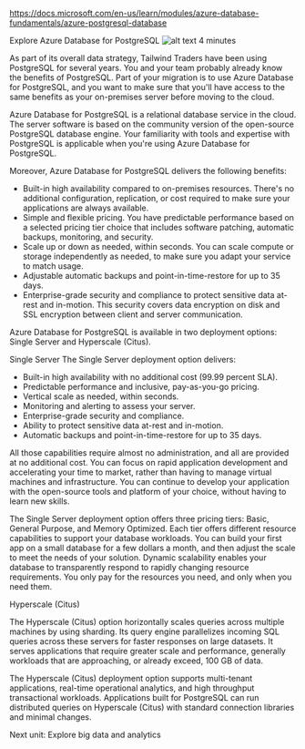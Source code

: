 https://docs.microsoft.com/en-us/learn/modules/azure-database-fundamentals/azure-postgresql-database

Explore Azure Database for PostgreSQL
![alt text](https://docs.microsoft.com/en-us/learn/azure-fundamentals/azure-database-fundamentals/media/icon-service-azure-database-postgresql-server.png)
4 minutes

As part of its overall data strategy, Tailwind Traders have been using PostgreSQL for several years. You and your team probably already know the benefits of PostgreSQL. Part of your migration is to use Azure Database for PostgreSQL, and you want to make sure that you'll have access to the same benefits as your on-premises server before moving to the cloud.

Azure Database for PostgreSQL is a relational database service in the cloud. The server software is based on the community version of the open-source PostgreSQL database engine. Your familiarity with tools and expertise with PostgreSQL is applicable when you're using Azure Database for PostgreSQL.

Moreover, Azure Database for PostgreSQL delivers the following benefits:
* Built-in high availability compared to on-premises resources. There's no additional configuration, replication, or cost required to make sure your applications are always available.
* Simple and flexible pricing. You have predictable performance based on a selected pricing tier choice that includes software patching, automatic backups, monitoring, and security.
* Scale up or down as needed, within seconds. You can scale compute or storage independently as needed, to make sure you adapt your service to match usage.
* Adjustable automatic backups and point-in-time-restore for up to 35 days.
* Enterprise-grade security and compliance to protect sensitive data at-rest and in-motion. This security covers data encryption on disk and SSL encryption between client and server communication.

Azure Database for PostgreSQL is available in two deployment options: Single Server and Hyperscale (Citus).

Single Server
The Single Server deployment option delivers:
* Built-in high availability with no additional cost (99.99 percent SLA).
* Predictable performance and inclusive, pay-as-you-go pricing.
* Vertical scale as needed, within seconds.
* Monitoring and alerting to assess your server.
* Enterprise-grade security and compliance.
* Ability to protect sensitive data at-rest and in-motion.
* Automatic backups and point-in-time-restore for up to 35 days.

All those capabilities require almost no administration, and all are provided at no additional cost. You can focus on rapid application development and accelerating your time to market, rather than having to manage virtual machines and infrastructure. You can continue to develop your application with the open-source tools and platform of your choice, without having to learn new skills.

The Single Server deployment option offers three pricing tiers: Basic, General Purpose, and Memory Optimized. Each tier offers different resource capabilities to support your database workloads. You can build your first app on a small database for a few dollars a month, and then adjust the scale to meet the needs of your solution. Dynamic scalability enables your database to transparently respond to rapidly changing resource requirements. You only pay for the resources you need, and only when you need them.

Hyperscale (Citus)

The Hyperscale (Citus) option horizontally scales queries across multiple machines by using sharding. Its query engine parallelizes incoming SQL queries across these servers for faster responses on large datasets. It serves applications that require greater scale and performance, generally workloads that are approaching, or already exceed, 100 GB of data.

The Hyperscale (Citus) deployment option supports multi-tenant applications, real-time operational analytics, and high throughput transactional workloads. Applications built for PostgreSQL can run distributed queries on Hyperscale (Citus) with standard connection libraries and minimal changes.

Next unit: Explore big data and analytics


